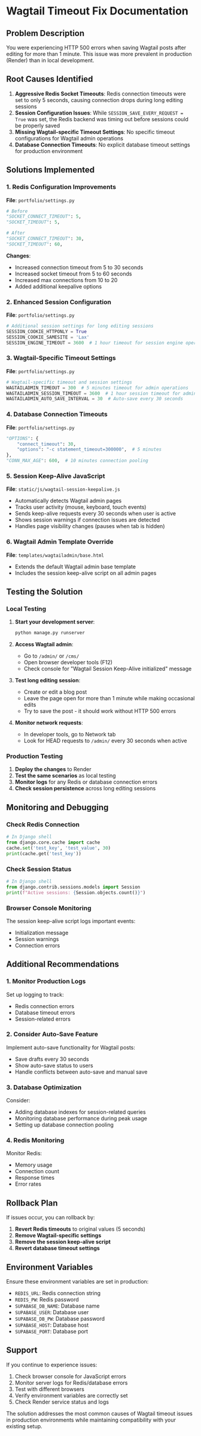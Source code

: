 # Wagtail Timeout Fix Documentation

## Problem Description

You were experiencing HTTP 500 errors when saving Wagtail posts after editing for more than 1 minute. This issue was more prevalent in production (Render) than in local development.

## Root Causes Identified

1. **Aggressive Redis Socket Timeouts**: Redis connection timeouts were set to only 5 seconds, causing connection drops during long editing sessions
2. **Session Configuration Issues**: While `SESSION_SAVE_EVERY_REQUEST = True` was set, the Redis backend was timing out before sessions could be properly saved
3. **Missing Wagtail-specific Timeout Settings**: No specific timeout configurations for Wagtail admin operations
4. **Database Connection Timeouts**: No explicit database timeout settings for production environment

## Solutions Implemented

### 1. Redis Configuration Improvements

**File**: `portfolio/settings.py`

```python
# Before
"SOCKET_CONNECT_TIMEOUT": 5,
"SOCKET_TIMEOUT": 5,

# After
"SOCKET_CONNECT_TIMEOUT": 30,
"SOCKET_TIMEOUT": 60,
```

**Changes**:
- Increased connection timeout from 5 to 30 seconds
- Increased socket timeout from 5 to 60 seconds
- Increased max connections from 10 to 20
- Added additional keepalive options

### 2. Enhanced Session Configuration

**File**: `portfolio/settings.py`

```python
# Additional session settings for long editing sessions
SESSION_COOKIE_HTTPONLY = True
SESSION_COOKIE_SAMESITE = 'Lax'
SESSION_ENGINE_TIMEOUT = 3600  # 1 hour timeout for session engine operations
```

### 3. Wagtail-Specific Timeout Settings

**File**: `portfolio/settings.py`

```python
# Wagtail-specific timeout and session settings
WAGTAILADMIN_TIMEOUT = 300  # 5 minutes timeout for admin operations
WAGTAILADMIN_SESSION_TIMEOUT = 3600  # 1 hour session timeout for admin
WAGTAILADMIN_AUTO_SAVE_INTERVAL = 30  # Auto-save every 30 seconds
```

### 4. Database Connection Timeouts

**File**: `portfolio/settings.py`

```python
"OPTIONS": {
    "connect_timeout": 30,
    "options": "-c statement_timeout=300000",  # 5 minutes
},
"CONN_MAX_AGE": 600,  # 10 minutes connection pooling
```

### 5. Session Keep-Alive JavaScript

**File**: `static/js/wagtail-session-keepalive.js`

- Automatically detects Wagtail admin pages
- Tracks user activity (mouse, keyboard, touch events)
- Sends keep-alive requests every 30 seconds when user is active
- Shows session warnings if connection issues are detected
- Handles page visibility changes (pauses when tab is hidden)

### 6. Wagtail Admin Template Override

**File**: `templates/wagtailadmin/base.html`

- Extends the default Wagtail admin base template
- Includes the session keep-alive script on all admin pages

## Testing the Solution

### Local Testing

1. **Start your development server**:
   ```bash
   python manage.py runserver
   ```

2. **Access Wagtail admin**:
   - Go to `/admin/` or `/cms/`
   - Open browser developer tools (F12)
   - Check console for "Wagtail Session Keep-Alive initialized" message

3. **Test long editing session**:
   - Create or edit a blog post
   - Leave the page open for more than 1 minute while making occasional edits
   - Try to save the post - it should work without HTTP 500 errors

4. **Monitor network requests**:
   - In developer tools, go to Network tab
   - Look for HEAD requests to `/admin/` every 30 seconds when active

### Production Testing

1. **Deploy the changes** to Render
2. **Test the same scenarios** as local testing
3. **Monitor logs** for any Redis or database connection errors
4. **Check session persistence** across long editing sessions

## Monitoring and Debugging

### Check Redis Connection

```python
# In Django shell
from django.core.cache import cache
cache.set('test_key', 'test_value', 30)
print(cache.get('test_key'))
```

### Check Session Status

```python
# In Django shell
from django.contrib.sessions.models import Session
print(f"Active sessions: {Session.objects.count()}")
```

### Browser Console Monitoring

The session keep-alive script logs important events:
- Initialization message
- Session warnings
- Connection errors

## Additional Recommendations

### 1. Monitor Production Logs

Set up logging to track:
- Redis connection errors
- Database timeout errors
- Session-related errors

### 2. Consider Auto-Save Feature

Implement auto-save functionality for Wagtail posts:
- Save drafts every 30 seconds
- Show auto-save status to users
- Handle conflicts between auto-save and manual save

### 3. Database Optimization

Consider:
- Adding database indexes for session-related queries
- Monitoring database performance during peak usage
- Setting up database connection pooling

### 4. Redis Monitoring

Monitor Redis:
- Memory usage
- Connection count
- Response times
- Error rates

## Rollback Plan

If issues occur, you can rollback by:

1. **Revert Redis timeouts** to original values (5 seconds)
2. **Remove Wagtail-specific settings**
3. **Remove the session keep-alive script**
4. **Revert database timeout settings**

## Environment Variables

Ensure these environment variables are set in production:

- `REDIS_URL`: Redis connection string
- `REDIS_PW`: Redis password
- `SUPABASE_DB_NAME`: Database name
- `SUPABASE_USER`: Database user
- `SUPABASE_DB_PW`: Database password
- `SUPABASE_HOST`: Database host
- `SUPABASE_PORT`: Database port

## Support

If you continue to experience issues:

1. Check browser console for JavaScript errors
2. Monitor server logs for Redis/database errors
3. Test with different browsers
4. Verify environment variables are correctly set
5. Check Render service status and logs

The solution addresses the most common causes of Wagtail timeout issues in production environments while maintaining compatibility with your existing setup.
